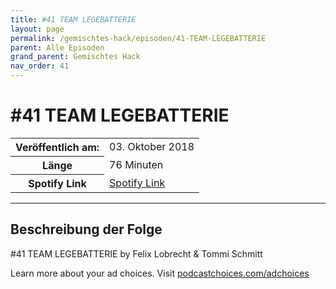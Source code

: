 ```yaml
---
title: #41 TEAM LEGEBATTERIE
layout: page
permalink: /gemischtes-hack/episoden/41-TEAM-LEGEBATTERIE
parent: Alle Episoden
grand_parent: Gemischtes Hack
nav_order: 41
---
```


# #41 TEAM LEGEBATTERIE
<table class="resp-table dcf-table dcf-table-responsive dcf-table-bordered dcf-table-striped dcf-w-100%">
                    <tbody>
                        <tr>
                            <th scope="row">Veröffentlich am:</th>
                            <td data-label="Veröffentlich am:">03. Oktober 2018</td>
                        </tr>
                        <tr>
                            <th scope="row">Länge </th>
                            <td data-label="Länge ">76 Minuten</td>
                        </tr><tr>
                                <th scope="row">Spotify Link</th>
                                <td data-label="Spotify Link"><a href="https://open.spotify.com/episode/6GV8g9pBCDuU3MJ4kazbmd">Spotify Link</a></td>
                            </tr></tbody>
                </table>

***

## Beschreibung der Folge

<div>
<p>#41 TEAM LEGEBATTERIE by Felix Lobrecht &amp; Tommi Schmitt</p><p> </p><p>Learn more about your ad choices. Visit <a href="https://podcastchoices.com/adchoices">podcastchoices.com/adchoices</a></p>  
</div>

